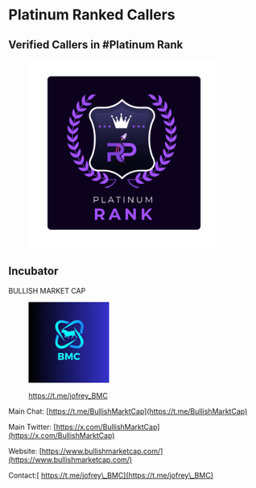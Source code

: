 # Platinum Ranked Callers

## Verified Callers in #Platinum Rank

<figure><img src="../../.gitbook/assets/4 (2).png" alt="" width="375"><figcaption></figcaption></figure>

## Incubator

BULLISH MARKET CAP



<figure><img src="../../.gitbook/assets/IMAGE 2024-11-19 123008.jpeg" alt="" width="160"><figcaption><p><a href="https://t.me/jofrey_BMC">https://t.me/jofrey_BMC</a></p></figcaption></figure>

Main Chat: [https://t.me/BullishMarktCap](https://t.me/BullishMarktCap)

Main Twitter: [https://x.com/BullishMarktCap](https://x.com/BullishMarktCap)

Website: [https://www.bullishmarketcap.com/](https://www.bullishmarketcap.com/)

Contact:[ https://t.me/jofrey\_BMC](https://t.me/jofrey\_BMC)

